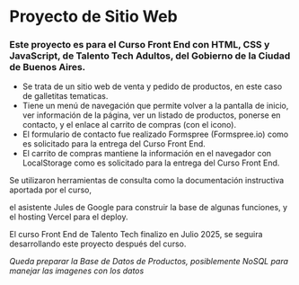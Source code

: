 <h1> Proyecto de Sitio Web</h1>
<h3> Este proyecto es para el Curso Front End con HTML, CSS y JavaScript, de Talento Tech Adultos, del Gobierno de la Ciudad de Buenos Aires. </h3>

* Se trata de un sitio web de venta y pedido de productos, en este caso de galletitas tematicas.
* Tiene un menú de navegación que permite volver a la pantalla de inicio, ver información de la página, ver un listado de productos, ponerse en contacto, y el enlace al carrito de compras (con el icono).
* El formulario de contacto fue realizado Formspree (Formspree.io) como es solicitado para la entrega del Curso Front End.
* El carrito de compras mantiene la información en el navegador con LocalStorage como es solicitado para la entrega del Curso Front End.



Se utilizaron herramientas de consulta como la documentación instructiva aportada por el curso,

el asistente Jules de Google para construir la base de algunas funciones, y el hosting Vercel para el deploy.

El curso Front End de Talento Tech finalizo en Julio 2025, se seguira desarrollando este proyecto después del curso.

*Queda preparar la Base de Datos de Productos, posiblemente NoSQL para manejar las imagenes con los datos*
